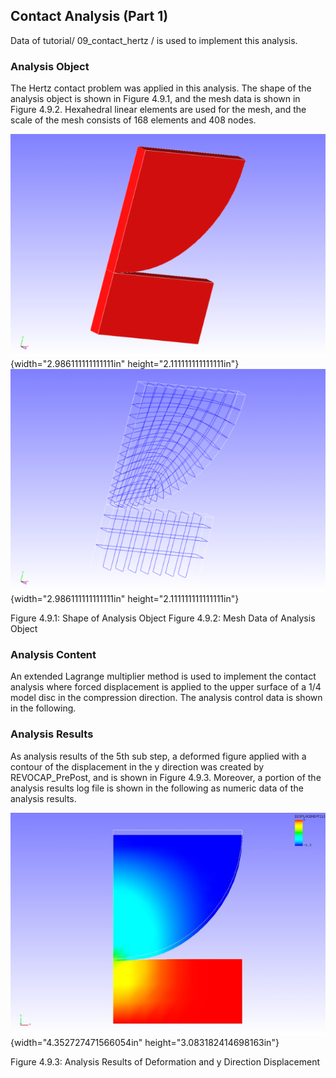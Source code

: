 ## Contact Analysis (Part 1)

Data of tutorial/ 09\_contact\_hertz / is used to implement this
analysis.

### Analysis Object

The Hertz contact problem was applied in this analysis. The shape of the
analysis object is shown in Figure 4.9.1, and the mesh data is shown in
Figure 4.9.2. Hexahedral linear elements are used for the mesh, and the
scale of the mesh consists of 168 elements and 408 nodes.

![](media/image16.png){width="2.986111111111111in"
height="2.111111111111111in"}
![](media/image17.png){width="2.986111111111111in"
height="2.111111111111111in"}

Figure 4.9.1: Shape of Analysis Object Figure 4.9.2: Mesh Data of
Analysis Object

### Analysis Content

An extended Lagrange multiplier method is used to implement the contact
analysis where forced displacement is applied to the upper surface of a
1/4 model disc in the compression direction. The analysis control data
is shown in the following.

### Analysis Results

As analysis results of the 5th sub step, a deformed figure applied with
a contour of the displacement in the y direction was created by
REVOCAP\_PrePost, and is shown in Figure 4.9.3. Moreover, a portion of
the analysis results log file is shown in the following as numeric data
of the analysis results.

![](media/image18.png){width="4.352727471566054in"
height="3.083182414698163in"}

Figure 4.9.3: Analysis Results of Deformation and y Direction
Displacement
